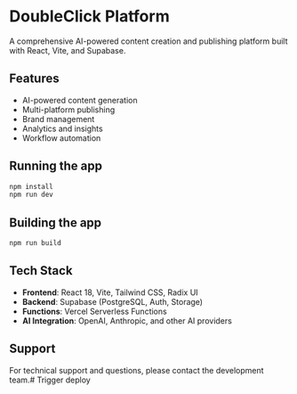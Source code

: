 # DoubleClick Platform

A comprehensive AI-powered content creation and publishing platform built with React, Vite, and Supabase.

## Features

- AI-powered content generation
- Multi-platform publishing
- Brand management
- Analytics and insights
- Workflow automation

## Running the app

```bash
npm install
npm run dev
```

## Building the app

```bash
npm run build
```

## Tech Stack

- **Frontend**: React 18, Vite, Tailwind CSS, Radix UI
- **Backend**: Supabase (PostgreSQL, Auth, Storage)
- **Functions**: Vercel Serverless Functions
- **AI Integration**: OpenAI, Anthropic, and other AI providers

## Support

For technical support and questions, please contact the development team.# Trigger deploy
